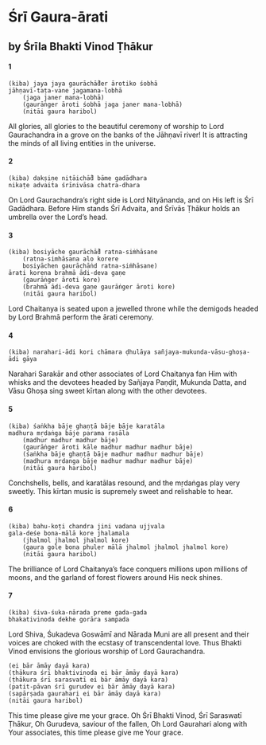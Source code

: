 # Śrī Gaura-ārati

## by Śrīla Bhakti Vinod Ṭhākur

#### 1

    (kiba) jaya jaya gaurāchā̐der ārotiko śobhā
    jāhṇavī-taṭa-vane jagamana-lobhā
        (jaga janer mana-lobhā)
        (gaurāṅger āroti śobhā jaga janer mana-lobhā)
        (nitāi gaura haribol)

All glories, all glories to the beautiful ceremony of worship to Lord Gaurachandra in a grove on the banks of the Jāhṇavī river! It is attracting the minds of all living entities in the universe.

#### 2

    (kiba) dakṣiṇe nitāichā̐d bāme gadādhara
    nikaṭe advaita śrīnivāsa chatra-dhara

On Lord Gaurachandra’s right side is Lord Nityānanda, and on His left is Śrī Gadādhara. Before Him stands Śrī Advaita, and Śrīvās Ṭhākur holds an umbrella over the Lord’s head.

#### 3

    (kiba) bosiyāche gaurāchā̐d ratna-siṁhāsane
        (ratna-simhāsana alo korere
        bosiyāchen gaurāchāṅd ratna-siṁhāsane)
    ārati korena brahmā ādi-deva gaṇe
        (gaurāṅger āroti kore)
        (brahmā ādi-deva gaṇe gaurāṅger āroti kore)
        (nitāi gaura haribol)

Lord Chaitanya is seated upon a jewelled throne while the demigods headed by Lord Brahmā perform the ārati ceremony.

#### 4

    (kiba) narahari-ādi kori chāmara ḍhulāya sañjaya-mukunda-vāsu-ghoṣa-ādi gāya

Narahari Sarakār and other associates of Lord Chaitanya fan Him with whisks and the devotees headed by Sañjaya Paṇḍit, Mukunda Datta, and Vāsu Ghoṣa sing sweet kīrtan along with the other devotees.

#### 5

    (kiba) śaṅkha bāje ghaṇṭā bāje bāje karatāla
    madhura mṛdaṅga bāje parama rasāla
        (madhur madhur madhur bāje)
        (gaurāṅger āroti kāle madhur madhur madhur bāje)
        (śaṅkha bāje ghaṇṭā bāje madhur madhur madhur bāje)
        (madhura mṛdanga bāje madhur madhur madhur bāje)
        (nitāi gaura haribol)

Conchshells, bells, and karatālas resound, and the mṛdaṅgas play very sweetly. This kīrtan music is supremely sweet and relishable to hear.

#### 6

    (kiba) bahu-koṭi chandra jini vadana ujjvala
    gala-deśe bona-mālā kore jhalamala
        (jhalmol jhalmol jhalmol kore)
        (gaura gole bona phuler mālā jhalmol jhalmol jhalmol kore)
        (nitāi gaura haribol)

The brilliance of Lord Chaitanya’s face conquers millions upon millions of moons, and the garland of forest flowers around His neck shines.

#### 7

    (kiba) śiva-śuka-nārada preme gada-gada
    bhakativinoda dekhe gorāra sampada

Lord Shiva, Śukadeva Goswāmī and Nārada Muni are all present and their voices are choked with the ecstasy of transcendental love. Thus Bhakti Vinod envisions the glorious worship of Lord Gaurachandra.

    (ei bār āmāy dayā kara)
    (ṭhākura śrī bhaktivinoda ei bār āmāy dayā kara)
    (ṭhākura śrī sarasvatī ei bār āmāy dayā kara)
    (patit-pāvan śrī gurudev ei bār āmāy dayā kara)
    (sapārṣada gaurahari ei bār āmāy dayā kara)
    (nitāi gaura haribol)

This time please give me your grace. Oh Śrī Bhakti Vinod, Śrī Saraswatī Ṭhākur, Oh Gurudeva, saviour of the fallen, Oh Lord Gaurahari along with Your associates, this time please give me Your grace.

